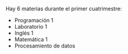 Hay 6 materias durante el primer cuatrimestre:
* Programación 1
* Laboratorio 1
* Inglés 1
* Matemática 1
* Procesamiento de datos

